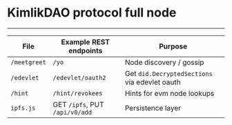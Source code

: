 # KimlikDAO protocol full node
------------------------------


|   File           |  Example REST endpoints         |  Purpose                |
|------------------|---------------------------------|-------------------------|
|   `/meetgreet`   |  `/yo`                          | Node discovery / gossip |
|   `/edevlet`     |  `/edevlet/oauth2`              | Get `did.DecryptedSections` via edevlet oauth |
|   `/hint`        |  `/hint/revokees`               | Hints for evm node lookups |
|   `ipfs.js`      |  GET `/ipfs`, PUT `/api/v0/add` | Persistence layer       |
